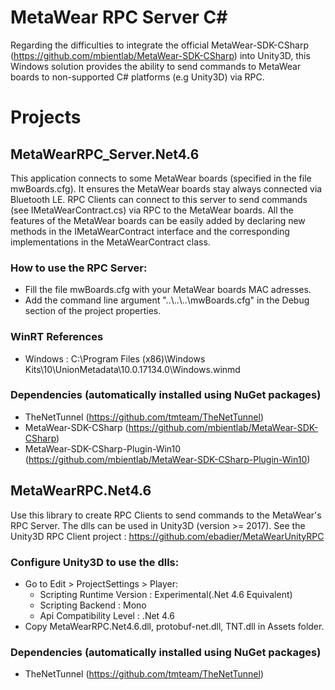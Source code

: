 # MetaWear RPC Server C#
Regarding the difficulties to integrate the official MetaWear-SDK-CSharp (https://github.com/mbientlab/MetaWear-SDK-CSharp) into Unity3D,
this Windows solution provides the ability to send commands to MetaWear boards to non-supported C# platforms (e.g Unity3D) via RPC.

# Projects
## MetaWearRPC_Server.Net4.6 
This application connects to some MetaWear boards (specified in the file mwBoards.cfg).
It ensures the MetaWear boards stay always connected via Bluetooth LE.
RPC Clients can connect to this server to send commands (see IMetaWearContract.cs) via RPC to the MetaWear boards.
All the features of the MetaWear boards can be easily added by declaring new methods in the IMetaWearContract interface and the corresponding implementations in the MetaWearContract class.

### How to use the RPC Server:
* Fill the file mwBoards.cfg with your MetaWear boards MAC adresses.
* Add the command line argument "..\\..\\..\\mwBoards.cfg" in the Debug section of the project properties.
### WinRT References
* Windows : C:\Program Files (x86)\Windows Kits\10\UnionMetadata\10.0.17134.0\Windows.winmd
### Dependencies (automatically installed using NuGet packages)
* TheNetTunnel (https://github.com/tmteam/TheNetTunnel)
* MetaWear-SDK-CSharp (https://github.com/mbientlab/MetaWear-SDK-CSharp)
* MetaWear-SDK-CSharp-Plugin-Win10 (https://github.com/mbientlab/MetaWear-SDK-CSharp-Plugin-Win10)

## MetaWearRPC.Net4.6 
Use this library to create RPC Clients to send commands to the MetaWear's RPC Server.
The dlls can be used in Unity3D (version >= 2017). See the Unity3D RPC Client project : https://github.com/ebadier/MetaWearUnityRPC
### Configure Unity3D to use the dlls:
* Go to Edit > ProjectSettings > Player:
  * Scripting Runtime Version : Experimental(.Net 4.6 Equivalent)
  * Scripting Backend : Mono
  * Api Compatibility Level : .Net 4.6
* Copy MetaWearRPC.Net4.6.dll, protobuf-net.dll, TNT.dll in Assets folder.
### Dependencies (automatically installed using NuGet packages)
* TheNetTunnel (https://github.com/tmteam/TheNetTunnel)
